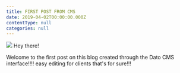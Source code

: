 ```yaml
---
title: FIRST POST FROM CMS
date: 2019-04-02T00:00:00.000Z
contentType: null
categories: null
---
```


![](https://www.datocms-assets.com/10914/1554187909-profilepic.png)
Hey there!

Welcome to the first post on this blog created through the Dato CMS interface!!!! easy editing for clients that's for sure!!!